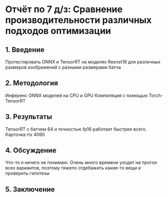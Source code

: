 # Отчёт по 7 д/з: Сравнение производительности различных подходов оптимизации

## 1. Введение

Протестировать ONNX и TensorRT на моделях Resnet18 для различных размеров изображений с разными размерами батча

## 2. Методология

Инференс ONNX моделей на CPU и GPU
Компиляция с помощью Torch-TensorRT

## 3. Результаты

TensorRT с батчем 64 и точностью fp16 работает быстрее всего. Карточка rtx 4060

## 4. Обсуждение

Что-то я ничего не понимаю. Очень много времени уходит на прогон всех вариантов, поэтому тяжело отдебажить какие-то вещи и проверить гипотезы

## 5. Заключение



